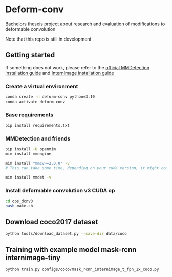 # Deform-conv
Bachelors theseis project about research and evaluation of modifications to deformable convolution

Note that this repo is still in development


## Getting started
If something does not work, please refer to the [official MMDetection installation guide](https://mmdetection.readthedocs.io/en/latest/get_started.html#installation) and [InternImage installation guide](https://github.com/OpenGVLab/InternImage/tree/master/detection)

### Create a virtual environment
```bash
conda create -n deform-conv python=3.10
conda activate deform-conv
```
### Base requirements
```bash
pip install requirements.txt
```
### MMDetection and friends
```bash
pip install -U openmim
mim install mmengine

mim install "mmcv>=2.0.0" -v
# This can take some time, depending on your cuda version, it might compile from source

mim install mmdet -v
```
### Install deformable convolution v3 CUDA op
```bash
cd ops_dcnv3
bash make.sh
```

## Download coco2017 dataset
```bash
python tools/download_dataset.py --save-dir data/coco
```

## Training with example model mask-rcnn internimage-tiny
```bash
python train.py configs/coco/mask_rcnn_internimage_t_fpn_1x_coco.py
```